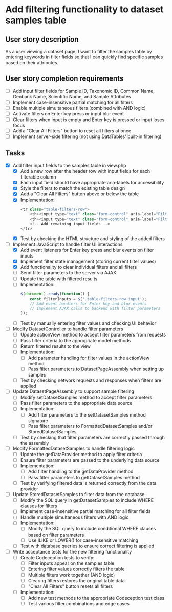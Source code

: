 # Add filtering functionality to dataset samples table

## User story description
As a user viewing a dataset page, I want to filter the samples table by entering keywords in filter fields so that I can quickly find specific samples based on their attributes.

## User story completion requirements
- [ ] Add input filter fields for Sample ID, Taxonomic ID, Common Name, Genbank Name, Scientific Name, and Sample Attributes
- [ ] Implement case-insensitive partial matching for all filters
- [ ] Enable multiple simultaneous filters (combined with AND logic)
- [ ] Activate filters on Enter key press or input blur event
- [ ] Clear filters when input is empty and Enter key is pressed or input loses focus
- [ ] Add a "Clear All Filters" button to reset all filters at once
- [ ] Implement server-side filtering (not using DataTables' built-in filtering)

## Tasks
- [x] Add filter input fields to the samples table in view.php
  - [x] Add a new row after the header row with input fields for each filterable column
  - [x] Each input field should have appropriate aria-labels for accessibility
  - [x] Style the filters to match the existing table design
  - [x] Add a "Clear All Filters" button above or below the table
  - [x] Implementation:
    ```php
    <tr class="table-filters-row">
        <th><input type="text" class="form-control" aria-label="Filter by Sample ID" /></th>
        <th><input type="text" class="form-control" aria-label="Filter by Common Name" /></th>
        <!-- Add remaining input fields -->
    </tr>
    ```
  - [x] Test by checking the HTML structure and styling of the added filters

- [ ] Implement JavaScript to handle filter UI interactions
  - [x] Add event listeners for Enter key press and blur events on filter inputs
  - [x] Implement filter state management (storing current filter values)
  - [x] Add functionality to clear individual filters and all filters
  - [ ] Send filter parameters to the server via AJAX
  - [ ] Update the table with filtered results
  - [ ] Implementation:
    ```javascript
    $(document).ready(function() {
        const filterInputs = $('.table-filters-row input');
        // Add event handlers for Enter key and blur events
        // Implement AJAX calls to backend with filter parameters
    });
    ```
  - [ ] Test by manually entering filter values and checking UI behavior

- [ ] Modify DatasetController to handle filter parameters
  - [ ] Update actionView method to accept filter parameters from requests
  - [ ] Pass filter criteria to the appropriate model methods
  - [ ] Return filtered results to the view
  - [ ] Implementation:
    - [ ] Add parameter handling for filter values in the actionView method
    - [ ] Pass filter parameters to DatasetPageAssembly when setting up samples
  - [ ] Test by checking network requests and responses when filters are applied

- [ ] Update DatasetPageAssembly to support sample filtering
  - [ ] Modify setDatasetSamples method to accept filter parameters
  - [ ] Pass filter parameters to the appropriate data source
  - [ ] Implementation:
    - [ ] Add filter parameters to the setDatasetSamples method signature
    - [ ] Pass filter parameters to FormattedDatasetSamples and/or StoredDatasetSamples
  - [ ] Test by checking that filter parameters are correctly passed through the assembly

- [ ] Modify FormattedDatasetSamples to handle filtering logic
  - [ ] Update the getDataProvider method to apply filter criteria
  - [ ] Ensure filter parameters are passed to the underlying data source
  - [ ] Implementation:
    - [ ] Add filter handling to the getDataProvider method
    - [ ] Pass filter parameters to getDatasetSamples method
  - [ ] Test by verifying filtered data is returned correctly from the data provider

- [ ] Update StoredDatasetSamples to filter data from the database
  - [ ] Modify the SQL query in getDatasetSamples to include WHERE clauses for filters
  - [ ] Implement case-insensitive partial matching for all filter fields
  - [ ] Handle multiple simultaneous filters with AND logic
  - [ ] Implementation:
    - [ ] Modify the SQL query to include conditional WHERE clauses based on filter parameters
    - [ ] Use ILIKE or LOWER() for case-insensitive matching
  - [ ] Test with database queries to ensure correct filtering is applied

- [ ] Write acceptance tests for the new filtering functionality
  - [ ] Create Codeception tests to verify:
    - [ ] Filter inputs appear on the samples table
    - [ ] Entering filter values correctly filters the table
    - [ ] Multiple filters work together (AND logic)
    - [ ] Clearing filters restores the original table data
    - [ ] "Clear All Filters" button resets all filters
  - [ ] Implementation:
    - [ ] Add new test methods to the appropriate Codeception test class
    - [ ] Test various filter combinations and edge cases
